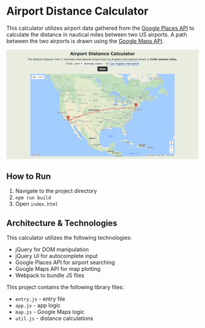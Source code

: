 # Airport Distance Calculator

[Google Maps API]: https://developers.google.com/maps/
[Google Places API]: https://developers.google.com/maps/documentation/javascript/places

This calculator utilizes airport data gathered from the
[Google Places API] to calculate the distance in nautical miles
between two US airports.  A path between the two airports is drawn using
the [Google Maps API].

![main](assets/screenshot.png)

## How to Run

1.  Navigate to the project directory
2.  `npm run build`
3.  Open `index.html`

## Architecture & Technologies

This calculator utilizes the following technologies:

- jQuery for DOM manipulation
- jQuery UI for autocomplete input
- Google Places API for airport searching
- Google Maps API for map plotting
- Webpack to bundle JS files

This project contains the following library files:

- `entry.js` - entry file
- `app.js` - app logic
- `map.js` - Google Maps logic
- `util.js` - distance calculations
